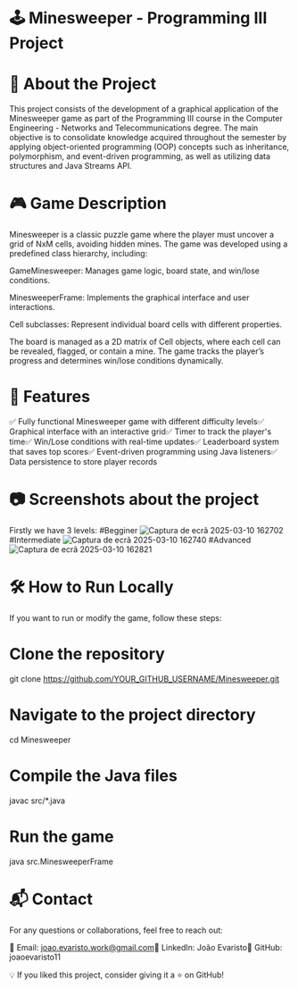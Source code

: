 # 🕹️ Minesweeper - Programming III Project

# 📌 About the Project

This project consists of the development of a graphical application of the Minesweeper game as part of the Programming III course in the Computer Engineering - Networks and Telecommunications degree. The main objective is to consolidate knowledge acquired throughout the semester by applying object-oriented programming (OOP) concepts such as inheritance, polymorphism, and event-driven programming, as well as utilizing data structures and Java Streams API.

# 🎮 Game Description

Minesweeper is a classic puzzle game where the player must uncover a grid of NxM cells, avoiding hidden mines. The game was developed using a predefined class hierarchy, including:

GameMinesweeper: Manages game logic, board state, and win/lose conditions.

MinesweeperFrame: Implements the graphical interface and user interactions.

Cell subclasses: Represent individual board cells with different properties.

The board is managed as a 2D matrix of Cell objects, where each cell can be revealed, flagged, or contain a mine. The game tracks the player’s progress and determines win/lose conditions dynamically.

# 🚀 Features

✅ Fully functional Minesweeper game with different difficulty levels✅ Graphical interface with an interactive grid✅ Timer to track the player's time✅ Win/Lose conditions with real-time updates✅ Leaderboard system that saves top scores✅ Event-driven programming using Java listeners✅ Data persistence to store player records

# 📷 Screenshots about the project

Firstly we have 3 levels:
    #Begginer
![Captura de ecrã 2025-03-10 162702](https://github.com/user-attachments/assets/e2389cc1-88ee-43ab-a404-e4ca4e0fb8e7)
    #Intermediate
![Captura de ecrã 2025-03-10 162740](https://github.com/user-attachments/assets/54d0983a-15a8-43bb-b421-3b1d94758c98)
    #Advanced
![Captura de ecrã 2025-03-10 162821](https://github.com/user-attachments/assets/e85ca43e-c849-4e1c-90b5-2e600c2e6d8d)



# 🛠️ How to Run Locally

If you want to run or modify the game, follow these steps:

# Clone the repository

 git clone https://github.com/YOUR_GITHUB_USERNAME/Minesweeper.git  

# Navigate to the project directory

 cd Minesweeper  

# Compile the Java files

 javac src/*.java  

# Run the game

 java src.MinesweeperFrame  

# 📬 Contact

For any questions or collaborations, feel free to reach out:

📧 Email: joao.evaristo.work@gmail.com🔗 LinkedIn: João Evaristo🐙 GitHub: joaoevaristo11

💡 If you liked this project, consider giving it a ⭐ on GitHub!
